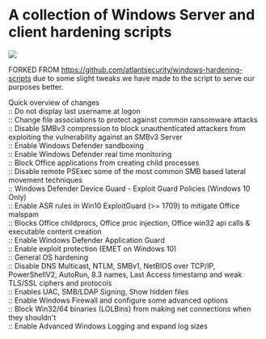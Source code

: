# A collection of Windows Server and client hardening scripts

<img src="https://github.com/atlantsecurity/windows-hardening-scripts/blob/main/windows-hardening-scripts.png?raw=true" />

<p>FORKED FROM <a href=https://github.com/atlantsecurity/windows-hardening-scripts>https://github.com/atlantsecurity/windows-hardening-scripts</a> due to some slight tweaks we have made to the script to serve our purposes better.

<p>Quick overview of changes 
<br>:: Do not display last username at logon
<br>:: Change file associations to protect against common ransomware attacks
<br>:: Disable SMBv3 compression to block unauthenticated attackers from exploiting the vulnerability against an SMBv3 Server
<br>:: Enable Windows Defender sandboxing
<br>:: Enable Windows Defender real time monitoring
<br>:: Block Office applications from creating child processes
<br>:: Disable remote PSExec some of the most common SMB based lateral movement techniques
<br>:: Windows Defender Device Guard - Exploit Guard Policies (Windows 10 Only)
<br>:: Enable ASR rules in Win10 ExploitGuard (>= 1709) to mitigate Office malspam
<br>:: Blocks Office childprocs, Office proc injection, Office win32 api calls & executable content creation
<br>:: Enable Windows Defender Application Guard
<br>:: Enable exploit protection (EMET on Windows 10)
<br>:: General OS hardening
<br>:: Disable DNS Multicast, NTLM, SMBv1, NetBIOS over TCP/IP, PowerShellV2, AutoRun, 8.3 names, Last Access timestamp and weak TLS/SSL ciphers and protocols
<br>:: Enables UAC, SMB/LDAP Signing, Show hidden files
<br>:: Enable Windows Firewall and configure some advanced options
<br>:: Block Win32/64 binaries (LOLBins) from making net connections when they shouldn't
<br>:: Enable Advanced Windows Logging and expand log sizes
